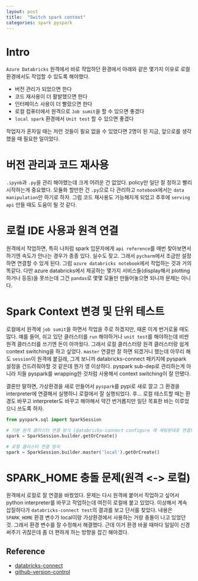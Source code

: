 ```yaml
---
layout: post
title:  "Switch spark context"
categories: spark pyspark
---
```


# Intro
`Azure Databricks` 원격에서 바로 작업하던 환경에서 아래와 같은 몇가지 이유로 로컬 환경에서도 작업할 수 있도록 해야했다.

- 버전 관리가 되었으면 한다
- 코드 재사용이 더 활발했으면 한다
- 인터페이스 사용이 더 빨랐으면 한다
- 로컬 컴퓨터에서 원격으로 `Job sumit`을 할 수 있으면 좋겠다
- `local spark` 환경에서 `Unit test` 할 수 있으면 좋겠다

작업자가 혼자일 때는 저런 것들이 필요 없을 수 있었다면 2명이 된 지금, 앞으로를 생각했을 때 필요한 일이었다.

# 버전 관리과 코드 재사용
`.ipynb`과 `.py`을 관리 해야했는데 크게 어려운 건 없었다. policy만 일단 잘 정하고 빨리 시작하는게 중요했다. 모듈화 할만한 건 `.py`으로 다 관리하고 `notebook`에서는 `data manipulation`만 하기로 하자. 그럼 코드 재사용도 가능해지게 되었고 추후에 `serving api` 만들 때도 도움이 될 것 같다.

# 로컬 IDE 사용과 원격 연결
원격에서 작업하면, 특히 나처럼 spark 입문자에게 `api reference`를 매번 찾아보면서 하기엔 속도가 안나는 경우가 종종 있다. 실수도 잦고. 그래서 `pycharm`에서 조금만 설정하면 연결할 수 있게 된다. 그럼 `azure databricks notebook`에서 작업하는 것과 거의 똑같다. 다만 azure databricks에서 제공하는 몇가지 서비스들(display해서 plotting하거나 등등)을 못쓰는데 그건 `pandas`로 몇몇 모듈만 만들어놓으면 되니까 문제는 아니다.

# Spark Context 변경 및 단위 테스트
로컬에서 원격에 `job sumit`을 하면서 작업을 주로 하겠지만, 때론 이게 번거로울 때도 많다. 예를 들어, 쉬고 있던 클러스터를 `run` 해야하거나 `unit test`를 해야하는데 비싼 원격 클러스터를 쓰기엔 돈이 아까웠다. 그래서 로컬 클러스터랑 원격 클러스터랑 쉽게 context switching을 하고 싶었다. `master` 연결만 잘 하면 되겠거니 했는데 아무리 해도 `session`이 원격에 붙길래, 그게 보니까 databricks-connect 패키지에 pyspark 설정을 건드려줘야할 것 같은데 뭔가 영 이상하다. pyspark sub-dep로 관리하는게 아니라 지들 pyspark를 wrapping한 것처럼 사용해서 context switching이 잘 안됐다.

결론만 말하면, 가상환경을 새로 만들어서 `pyspark`를 pypi로 새로 깔고 그 환경을 interpreter에 연결해서 실행하니 로컬에서 잘 실행되었다. 후... 로컬 테스트할 때는 환경도 바꾸고 interpreter도 바꾸고 해야해서 약간 번거롭지만 일단 목표한 바는 이루었으니 쓰도록 하자.

```python
from pyspark.sql import SparkSession

# 기본 원격 클러스터 연결 방식 (databricks-connect configure 에 세팅된대로 연결)
spark = SparkSession.builder.getOrCreate()

# 로컬 클러스터 연결 방식
spark = SparkSession.builder.master('local').getOrCreate()
```

# SPARK_HOME 충돌 문제(원격 <-> 로컬)
원격에서 로컬로 잘 연결을 바꿨었다. 문제는 다시 원격에 붙어서 작업하고 싶어서 python interpreter를 바꾸고 작업하는데 여전히 로컬에 붙고 있었다. 이상해서 계속 삽질하다가 `databricks-connect test`의 결과를 보고 단서를 찾았다. 내용은 `SPARK_HOME` 환경 변수가 local이랑 가상환경에서 사용하는 거랑 충돌이 나고 있었던 것. 그래서 환경 변수를 잘 수정해서 해결했다. 근데 이거 환경 바꿀 때마다 일일이 신경써주기 귀찮은데 좀 더 편하게 하는 방향을 잡긴 해야겠다.
## Reference

- [databricks-connect][databricks-connect]
- [github-version-control][github-version-control]

[databricks-connect]: https://docs.microsoft.com/en-us/azure/databricks/dev-tools/databricks-connect
[github-version-control]: https://docs.microsoft.com/en-us/azure/databricks/notebooks/github-version-control
